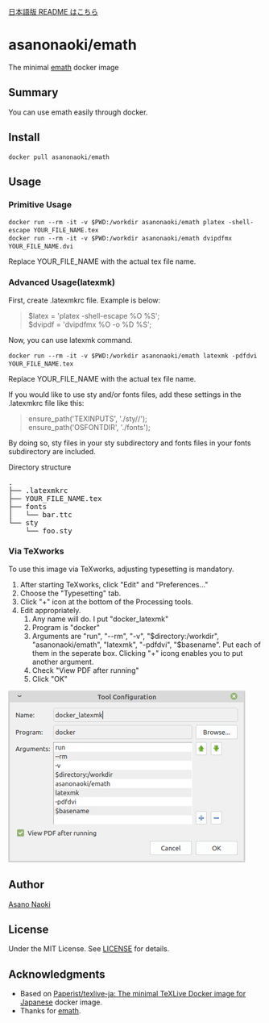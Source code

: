 [日本語版 README はこちら](/README_ja.md)

# asanonaoki/emath
The minimal [emath](http://emath.s40.xrea.com/) docker image


## Summary
You can use emath easily through docker.


## Install
```
docker pull asanonaoki/emath
```

## Usage
### Primitive Usage
```
docker run --rm -it -v $PWD:/workdir asanonaoki/emath platex -shell-escape YOUR_FILE_NAME.tex
docker run --rm -it -v $PWD:/workdir asanonaoki/emath dvipdfmx YOUR_FILE_NAME.dvi
```
Replace YOUR_FILE_NAME with the actual tex file name.

### Advanced Usage(latexmk)
First, create .latexmkrc file. Example is below:
>$latex = 'platex -shell-escape %O %S';  
>$dvipdf = 'dvipdfmx %O -o %D %S';  

Now, you can use latexmk command.
```
docker run --rm -it -v $PWD:/workdir asanonaoki/emath latexmk -pdfdvi YOUR_FILE_NAME.tex
```
Replace YOUR_FILE_NAME with the actual tex file name.

If you would like to use sty and/or fonts files, add these settings in the .latexmkrc file like this:
>ensure_path('TEXINPUTS', './sty//');  
>ensure_path('OSFONTDIR', './fonts');  

By doing so, sty files in your sty subdirectory and fonts files in your fonts subdirectory are included.

Directory structure
<pre>
.
├── .latexmkrc
├── YOUR_FILE_NAME.tex
├── fonts
│   └── bar.ttc
└── sty
    └── foo.sty
</pre>

### Via TeXworks
To use this image via TeXworks, adjusting typesetting is mandatory.

1. After starting TeXworks, click "Edit" and "Preferences..."
1. Choose the "Typesetting" tab.
1. Click "+" icon at the bottom of the Processing tools.
1. Edit appropriately.
    1. Any name will do. I put "docker_latexmk"
    1. Program is "docker"
    1. Arguments are "run", "--rm", "-v", "$directory:/workdir", "asanonaoki/emath", "latexmk", "-pdfdvi", "$basename". Put each of them in the seperate box. Clicking "+" icong enables you to put another argument.
    1. Check "View PDF after running"
    1. Click "OK"

<img src="./texworks_setting1.png">

## Author
[Asano Naoki](https://asanonaoki.com/blog/)


## License
Under the MIT License. See [LICENSE](/LICENSE) for details.


## Acknowledgments
- Based on [Paperist/texlive-ja: The minimal TeXLive Docker image for Japanese](https://github.com/Paperist/texlive-ja) docker image.
- Thanks for [emath](http://emath.s40.xrea.com/).

